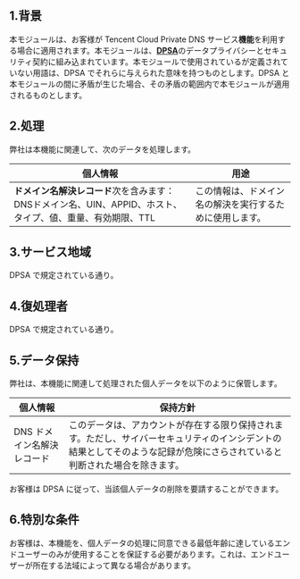 ## 1.背景

 

本モジュールは、お客様が Tencent Cloud Private DNS サービス**機能**を利用する場合に適用されます。本モジュールは、[**DPSA**](https://intl.cloud.tencent.com/document/product/301/17347)のデータプライバシーとセキュリティ契約に組み込まれています。本モジュールで使用されているが定義されていない用語は、DPSA でそれらに与えられた意味を持つものとします。DPSA と本モジュールの間に矛盾が生じた場合、その矛盾の範囲内で本モジュールが適用されるものとします。


## 2.処理

 

弊社は本機能に関連して、次のデータを処理します。

 

| **個人情報**                                                 | **用途**                                                 |
| ------------------------------------------------------------ | -------------------------------------------------------- |
| **ドメイン名解決レコード**次を含みます：DNSドメイン名、UIN、APPID、ホスト、タイプ、値、重量、有効期限、TTL | この情報は、ドメイン名の解決を実行するために使用します。 |

 

## 3.サービス地域

 

DPSA で規定されている通り。

 

 

## 4.復処理者

 

DPSA で規定されている通り。

 

 

## 5.データ保持

 

弊社は、本機能に関連して処理された個人データを以下のように保管します。




| **個人情報**               | **保持方針**                                                 |
| -------------------------- | ------------------------------------------------------------ |
| DNS ドメイン名解決レコード | このデータは、アカウントが存在する限り保持されます。ただし、サイバーセキュリティのインシデントの結果としてそのような記録が危険にさらされていると判断された場合を除きます。 |

 

お客様は DPSA に従って、当該個人データの削除を要請することができます。

 

 

## 6.特別な条件

 

お客様は、本機能を、個人データの処理に同意できる最低年齢に達しているエンドユーザーのみが使用することを保証する必要があります。これは、エンドユーザーが所在する法域によって異なる場合があります。
